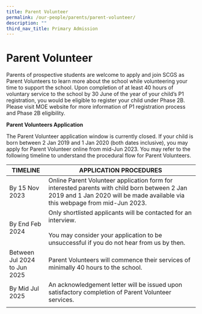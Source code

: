 ```yaml
---
title: Parent Volunteer
permalink: /our-people/parents/parent-volunteer/
description: ""
third_nav_title: Primary Admission
---
```

# **Parent Volunteer**

Parents of prospective students are welcome to apply and join SCGS as Parent Volunteers to learn more about the school while volunteering your time to support the school. Upon completion of at least 40 hours of voluntary service to the school by 30 June of the year of your child’s P1 registration, you would be eligible to register your child under Phase 2B. Please visit MOE website for more information of P1 registration process and Phase 2B eligibility.

**Parent Volunteers Application**

The Parent Volunteer application window is currently closed.  If your child is born between 2 Jan 2019 and 1 Jan 2020 (both dates inclusive), you may apply for Parent Volunteer online from mid-Jun 2023.  You may refer to the following timeline to understand the procedural flow for Parent Volunteers.

| TIMELINE 	| APPLICATION PROCEDURES 	|
|---	|---	|
| By 15 Nov 2023 	| Online Parent Volunteer application form for interested parents with child born between 2 Jan 2019 and 1 Jan 2020 will be made available via this webpage from mid-Jun 2023. 	|
| By End Feb 2024 	| Only shortlisted applicants will be contacted for an interview.<br><br>You may consider your application to be unsuccessful if you do not hear from us by then.  	|
| Between Jul 2024<br>to Jun 2025 	| Parent Volunteers will commence their services of minimally 40 hours to the school. 	|
| By Mid Jul 2025 	| An acknowledgement letter will be issued upon satisfactory completion of Parent Volunteer services. 	|
|  	|  	|